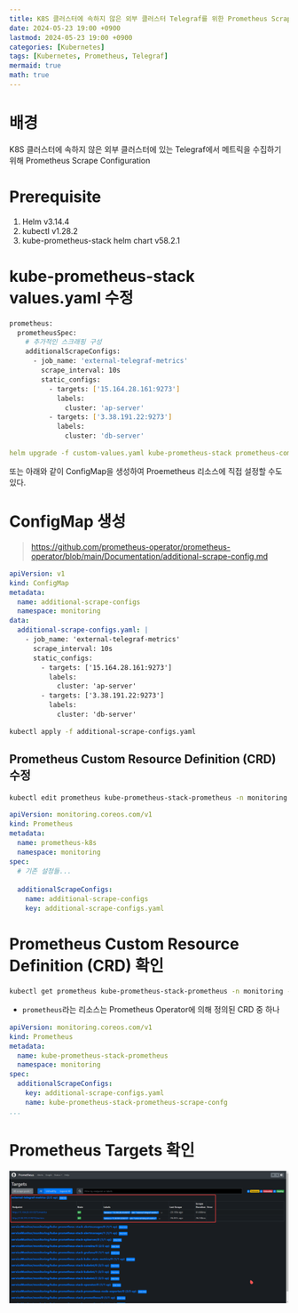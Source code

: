 ```yaml
---
title: K8S 클러스터에 속하지 않은 외부 클러스터 Telegraf를 위한 Prometheus Scrape Configuration
date: 2024-05-23 19:00 +0900
lastmod: 2024-05-23 19:00 +0900
categories: [Kubernetes]
tags: [Kubernetes, Prometheus, Telegraf]
mermaid: true
math: true
---
```


# 배경

K8S 클러스터에 속하지 않은 외부 클러스터에 있는 Telegraf에서 메트릭을 수집하기 위해 Prometheus Scrape Configuration

# Prerequisite

1. Helm v3.14.4
2. kubectl v1.28.2
3. kube-prometheus-stack helm chart v58.2.1

# kube-prometheus-stack values.yaml 수정

```bash
prometheus:
  prometheusSpec:
    # 추가적인 스크래핑 구성
    additionalScrapeConfigs:
      - job_name: 'external-telegraf-metrics'
        scrape_interval: 10s
        static_configs:
          - targets: ['15.164.28.161:9273']
            labels:
              cluster: 'ap-server'
          - targets: ['3.38.191.22:9273']
            labels:
              cluster: 'db-server'
```

```yaml
helm upgrade -f custom-values.yaml kube-prometheus-stack prometheus-community/kube-prometheus-stack -n monitoring
```

또는 아래와 같이 ConfigMap을 생성하여 Proemetheus 리소스에 직접 설정할 수도 있다.

# ConfigMap 생성

> https://github.com/prometheus-operator/prometheus-operator/blob/main/Documentation/additional-scrape-config.md
>

```yaml
apiVersion: v1
kind: ConfigMap
metadata:
  name: additional-scrape-configs
  namespace: monitoring
data:
  additional-scrape-configs.yaml: |
    - job_name: 'external-telegraf-metrics'
      scrape_interval: 10s
      static_configs:
        - targets: ['15.164.28.161:9273']
          labels:
            cluster: 'ap-server'
        - targets: ['3.38.191.22:9273']
          labels:
            cluster: 'db-server'
```

```bash
kubectl apply -f additional-scrape-configs.yaml
```

## Prometheus Custom Resource Definition (CRD) 수정

```bash
kubectl edit prometheus kube-prometheus-stack-prometheus -n monitoring
```

```yaml
apiVersion: monitoring.coreos.com/v1
kind: Prometheus
metadata:
  name: prometheus-k8s
  namespace: monitoring
spec:
  # 기존 설정들...

  additionalScrapeConfigs:
    name: additional-scrape-configs
    key: additional-scrape-configs.yaml
```

# Prometheus Custom Resource Definition (CRD) 확인

```bash
kubectl get prometheus kube-prometheus-stack-prometheus -n monitoring -o yaml
```

- `prometheus`라는 리소스는 Prometheus Operator에 의해 정의된 CRD 중 하나

```yaml
apiVersion: monitoring.coreos.com/v1
kind: Prometheus
metadata:
  name: kube-prometheus-stack-prometheus
  namespace: monitoring
spec:
  additionalScrapeConfigs:
    key: additional-scrape-configs.yaml
    name: kube-prometheus-stack-prometheus-scrape-confg
...
```

# Prometheus Targets 확인

![Untitled](/assets/img/2024-05-23-post240523/Untitled.png)
